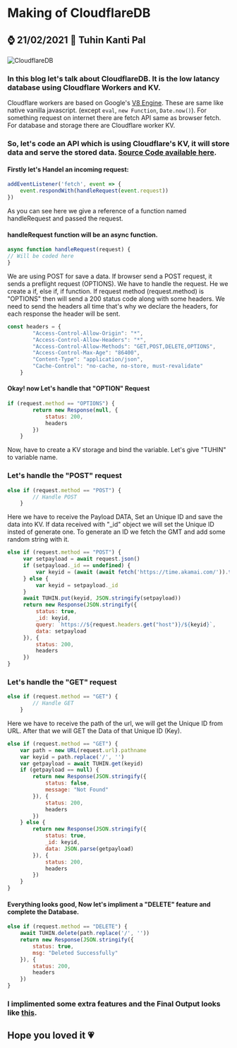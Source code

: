 # Making of CloudflareDB
##  ⌚ 21/02/2021 🧔 Tuhin Kanti Pal 

![CloudflareDB](https://telegra.ph/file/b5b9e57be66e2a3ade262.png "CloudflareDB")


### In this blog let's talk about CloudflareDB. It is the low latancy database using Cloudflare Workers and KV.

Cloudflare workers are based on Google's [V8 Engine](https://v8.dev/ "V8 Engine"). These are same like native vanilla javascript. (except <code>eval</code>, <code>new Function</code>, <code>Date.now()</code>). For something request on internet there are fetch API same as browser fetch. For database and storage there are Cloudflare worker KV.

### So, let's code an API which is using Cloudflare's KV, it will store data and serve the stored data. [Source Code available here](https://github.com/cachecleanerjeet/CloudflareDB "Source Code").

#### Firstly let's Handel an incoming request:

```javascript
addEventListener('fetch', event => {
    event.respondWith(handleRequest(event.request))
})
```

As you can see here we give a reference of a function named handleRequest and passed the request.

#### handleRequest function will be an async function. 

```javascript
async function handleRequest(request) {
// Will be coded here
}
```

We are using POST for save a data. If browser send a POST request, it sends a preflight request (OPTIONS). We have to handle the request. He we create a if, else if, if function. If request method (request.method) is "OPTIONS" then will send a 200 status code along with some headers. We need to send the headers all time that's why we declare the headers, for each response the header will be sent. 

```javascript
const headers = {
        "Access-Control-Allow-Origin": "*",
        "Access-Control-Allow-Headers": "*",
        "Access-Control-Allow-Methods": "GET,POST,DELETE,OPTIONS",
        "Access-Control-Max-Age": "86400",
        "Content-Type": "application/json",
        "Cache-Control": "no-cache, no-store, must-revalidate"
    }
```

#### Okay! now Let's handle that "OPTION" Request

```javascript
if (request.method == "OPTIONS") {
        return new Response(null, {
            status: 200,
            headers
        })
    }
```

Now, have to create a KV storage and bind the variable. Let's give "TUHIN" to variable name.

### Let's handle the "POST" request

```javascript
else if (request.method == "POST") {
        // Handle POST 
    }
```

Here we have to receive the Payload DATA, Set an Unique ID and save the data into KV. If data received with "_id" object we will set the Unique ID insted of generate one. To generate an ID we fetch the GMT and add some random string with it.

```javascript
else if (request.method == "POST") {
     var setpayload = await request.json()
     if (setpayload._id == undefined) {
         var keyid = (await (await fetch('https://time.akamai.com/')).text()) + Math.random().toString(36).substring(9)
     } else {
         var keyid = setpayload._id
     }
     await TUHIN.put(keyid, JSON.stringify(setpayload))
     return new Response(JSON.stringify({
         status: true,
         _id: keyid,
         query: `https://${request.headers.get("host")}/${keyid}`,
         data: setpayload
     }), {
         status: 200,
         headers
     })
} 
```

### Let's handle the "GET" request

```javascript
else if (request.method == "GET") {
        // Handle GET 
    }
```
Here we have to receive the path of the url, we will get the Unique ID from URL. After that we will GET the Data of that Unique ID (Key).

```javascript
else if (request.method == "GET") {
    var path = new URL(request.url).pathname
    var keyid = path.replace('/', '')
    var getpayload = await TUHIN.get(keyid)
    if (getpayload == null) {
        return new Response(JSON.stringify({
            status: false,
            message: "Not Found"
        }), {
            status: 200,
            headers
        })
    } else {
        return new Response(JSON.stringify({
            status: true,
            _id: keyid,
            data: JSON.parse(getpayload)
        }), {
            status: 200,
            headers
        })
    }
}
```

#### Everything looks good, Now let's impliment a "DELETE" feature and complete the Database.

```javascript
else if (request.method == "DELETE") {
    await TUHIN.delete(path.replace('/', ''))
    return new Response(JSON.stringify({
        status: true,
        msg: "Deleted Successfully"
    }), {
        status: 200,
        headers
    })
}
```

### I implimented some extra features and the Final Output looks like [this](https://github.com/cachecleanerjeet/CloudflareDB "this").

##  Hope you loved it 💗
